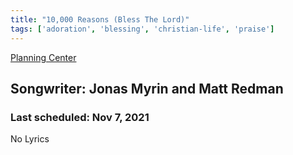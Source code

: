 ```yaml
---
title: "10,000 Reasons (Bless The Lord)"
tags: ['adoration', 'blessing', 'christian-life', 'praise']
---
```


[Planning Center](https://services.planningcenteronline.com/songs/11620231)

## Songwriter: Jonas Myrin and Matt Redman
### Last scheduled: Nov 7, 2021          

No Lyrics
